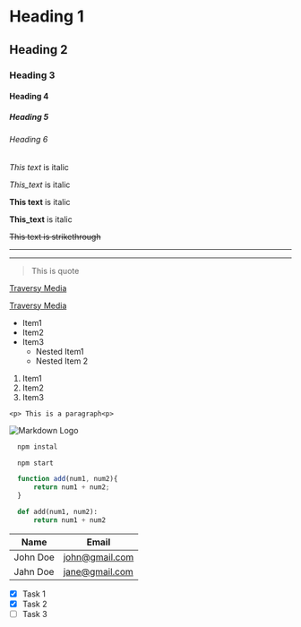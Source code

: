 <!-- Headings -->
# Heading 1
## Heading 2
### Heading 3
#### Heading 4
##### Heading 5
###### Heading 6

<!-- Italics -->
*This text* is italic

_This_text_ is italic

<!-- Strong -->
**This text** is italic

__This_text__ is italic
 
<!-- Strikethrough -->
~~This text is strikethrough~~

<!-- Horizontal Rule -->

---
___

<!-- Blockquote -->
>This is quote

<!-- Links -->
[Traversy Media](http://www.traversymedia.com)

[Traversy Media](http://www.traversymedia.com 
"Traversy Media")

<!-- UL -->
* Item1
* Item2
* Item3
  * Nested Item1
  * Nested Item 2

<!-- Ol -->
1. Item1
1. Item2
1. Item3

<!-- Inline Code Block -->
`<p> This is a paragraph<p>`

<!-- Images -->
![Markdown Logo](https://cdn130.picsart.com/297638030146211.png?type=webp&to=min&r=640)

<!-- Code Blocks -->
```bash
  npm instal

  npm start
```

```javascript
  function add(num1, num2){
      return num1 + num2;
  }
```

```python
  def add(num1, num2):
      return num1 + num2
```
<!-- Tables -->
| Name     |  Email          | 
| -------- |  -------------- | 
| John Doe |  john@gmail.com | 
| Jahn Doe |  jane@gmail.com | 

<!-- Task Lists -->

* [x] Task 1
* [x] Task 2
* [ ] Task 3